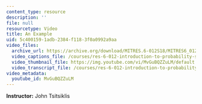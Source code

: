 ```yaml
---
content_type: resource
description: ''
file: null
resourcetype: Video
title: An Example
uid: 5c400159-1adb-2384-f118-3f0a0992a9aa
video_files:
  archive_url: https://archive.org/download/MITRES.6-012S18/MITRES6_012S18_L22-10_300k.mp4
  video_captions_file: /courses/res-6-012-introduction-to-probability-spring-2018/d933aede4989524a998819d71bfd1e94_MvGuBQZZuLM.vtt
  video_thumbnail_file: https://img.youtube.com/vi/MvGuBQZZuLM/default.jpg
  video_transcript_file: /courses/res-6-012-introduction-to-probability-spring-2018/8d15ee752050de0caa9faf9ab78d8521_MvGuBQZZuLM.pdf
video_metadata:
  youtube_id: MvGuBQZZuLM
---
```


**Instructor:** John Tsitsiklis